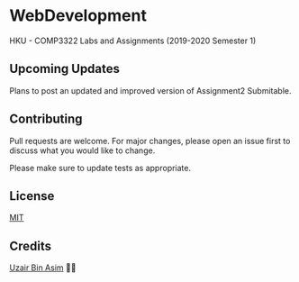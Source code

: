 # WebDevelopment
HKU - COMP3322 Labs and Assignments (2019-2020 Semester 1)

## Upcoming Updates
Plans to post an updated and improved version of Assignment2 Submitable.

## Contributing
Pull requests are welcome. For major changes, please open an issue first to discuss what you would like to change.

Please make sure to update tests as appropriate.

## License
[MIT](https://choosealicense.com/licenses/mit/)

## Credits
[Uzair Bin Asim](https:uzair05.github.io) :japanese_goblin::japanese_ogre:
